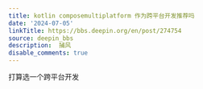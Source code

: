 ```yaml
---
title: kotlin composemultiplatform 作为跨平台开发推荐吗
date: '2024-07-05'
linkTitle: https://bbs.deepin.org/en/post/274754
source: deepin_bbs
description:  捕风 
disable_comments: true
---
```

打算选一个跨平台开发
